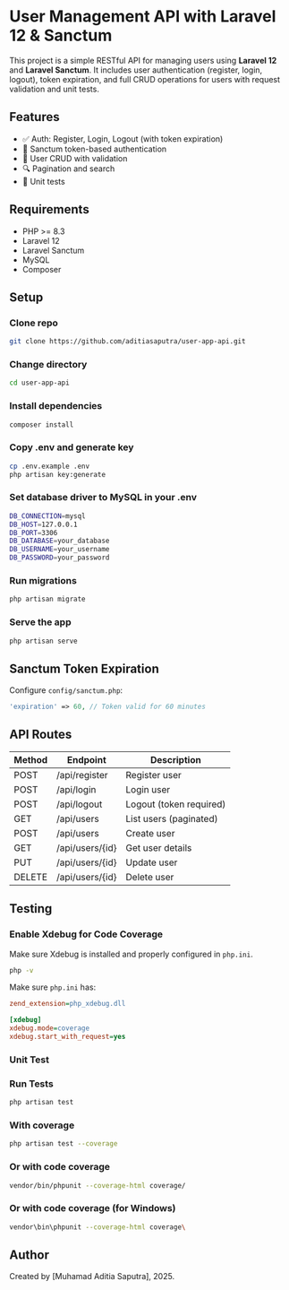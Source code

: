 # User Management API with Laravel 12 & Sanctum

This project is a simple RESTful API for managing users using **Laravel 12** and **Laravel Sanctum**. It includes user authentication (register, login, logout), token expiration, and full CRUD operations for users with request validation and unit tests.

## Features

* ✅ Auth: Register, Login, Logout (with token expiration)
* 🔐 Sanctum token-based authentication
* 🔄 User CRUD with validation
* 🔍 Pagination and search
* 🧪 Unit tests

## Requirements

* PHP >= 8.3
* Laravel 12
* Laravel Sanctum
* MySQL
* Composer

## Setup

### Clone repo
```bash
git clone https://github.com/aditiasaputra/user-app-api.git
```

### Change directory
```bash
cd user-app-api
```

### Install dependencies
```bash
composer install
```

### Copy .env and generate key
```bash
cp .env.example .env
php artisan key:generate
```

### Set database driver to MySQL in your .env
```bash
DB_CONNECTION=mysql
DB_HOST=127.0.0.1
DB_PORT=3306
DB_DATABASE=your_database
DB_USERNAME=your_username
DB_PASSWORD=your_password
```

### Run migrations
```bash
php artisan migrate
```

### Serve the app
```bash
php artisan serve
```

## Sanctum Token Expiration

Configure `config/sanctum.php`:

```php
'expiration' => 60, // Token valid for 60 minutes
```

## API Routes

| Method | Endpoint        | Description             |
| ------ | --------------- | ----------------------- |
| POST   | /api/register   | Register user           |
| POST   | /api/login      | Login user              |
| POST   | /api/logout     | Logout (token required) |
| GET    | /api/users      | List users (paginated)  |
| POST   | /api/users      | Create user             |
| GET    | /api/users/{id} | Get user details        |
| PUT    | /api/users/{id} | Update user             |
| DELETE | /api/users/{id} | Delete user             |

## Testing

### Enable Xdebug for Code Coverage

Make sure Xdebug is installed and properly configured in `php.ini`.
```bash
php -v
```
Make sure `php.ini` has:
```ini
zend_extension=php_xdebug.dll

[xdebug]
xdebug.mode=coverage
xdebug.start_with_request=yes
```

### Unit Test
### Run Tests
```bash
php artisan test
```

### With coverage
```bash
php artisan test --coverage
```

### Or with code coverage
```bash
vendor/bin/phpunit --coverage-html coverage/
```

### Or with code coverage (for Windows)
```bash
vendor\bin\phpunit --coverage-html coverage\
```

## Author

Created by \[Muhamad Aditia Saputra], 2025.
